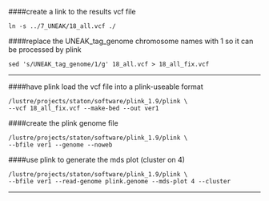 ####create a link to the results vcf file
```
ln -s ../7_UNEAK/18_all.vcf ./
```
####replace the UNEAK_tag_genome chromosome names with 1 so it can be processed by plink
```
sed 's/UNEAK_tag_genome/1/g' 18_all.vcf > 18_all_fix.vcf
```
---
####have plink load the vcf file into a plink-useable format
```
/lustre/projects/staton/software/plink_1.9/plink \
--vcf 18_all_fix.vcf --make-bed --out ver1
```
####create the plink genome file
```
/lustre/projects/staton/software/plink_1.9/plink \
--bfile ver1 --genome --noweb
```
####use plink to generate the mds plot (cluster on 4)
```
/lustre/projects/staton/software/plink_1.9/plink \
--bfile ver1 --read-genome plink.genome --mds-plot 4 --cluster
```
---
